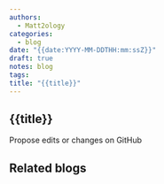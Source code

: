 ```yaml
---
authors:
  - Matt2ology
categories:
  - blog
date: "{{date:YYYY-MM-DDTHH:mm:ssZ}}"
draft: true
notes: blog
tags:
title: "{{title}}"
---
```


## {{title}}

<!-- [Propose edits or changes on GitHub](link to GitHub repo of file) -->

Propose edits or changes on GitHub

## Related blogs

<!-- [Related blog post]({{< relref "/post/blog/path_to_file.md" >}})

-
